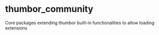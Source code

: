 # thumbor_community

Core packages extending thumbor built-in functionalities to allow loading extensions
